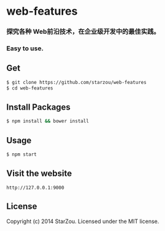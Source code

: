 # web-features
### 探究各种 Web前沿技术，在企业级开发中的最佳实践。
### Easy to use.


## Get
```bash  
$ git clone https://github.com/starzou/web-features  
$ cd web-features  
```

## Install Packages
```bash  
$ npm install && bower install
```

## Usage
```bash  
$ npm start
```
## Visit the website
```
http://127.0.0.1:9000
```

## License
Copyright (c) 2014 StarZou. Licensed under the MIT license.
